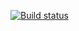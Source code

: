 [![Build status](https://ci.appveyor.com/api/projects/status/uen80x0ujets11nk?svg=true)](https://ci.appveyor.com/project/ggamarin/ci-api)
